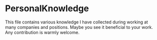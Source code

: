 # PersonalKnowledge

This file contains various knowledge I have collected during working at many companies and positions. Maybe you see it beneficial to your work. Any contribution is warmly welcome.
